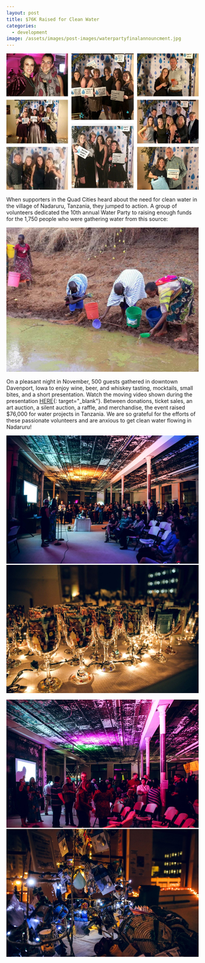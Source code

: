 ```yaml
---
layout: post
title: $76K Raised for Clean Water
categories:
  - development
image: /assets/images/post-images/waterpartyfinalannouncment.jpg
---
```


![](/uploads/waterpartyroundup-1.jpg)

When supporters in the Quad Cities heard about the need for clean water in the village of Nadaruru, Tanzania, they jumped to action. A group of volunteers dedicated the 10th annual Water Party to raising enough funds for the 1,750 people who were gathering water from this source:

![](/uploads/dirty-water-in-nadaruru.jpg)

On a pleasant night in November, 500 guests gathered in downtown Davenport, Iowa to enjoy wine, beer, and whiskey tasting, mocktails, small bites, and a short presentation. Watch the moving video shown during the presentation [HERE](https://youtu.be/M_l8VY2PPR8){: target="_blank"}. Between donations, ticket sales, an art auction, a silent auction, a raffle, and merchandise, the event raised $76,000 for water projects in Tanzania. We are so grateful for the efforts of these passionate volunteers and are anxious to get clean water flowing in Nadaruru\!

![](/uploads/waterparty1-1.jpg)![](/uploads/waterparty6-1.jpg)

![](/uploads/waterparty3-1.jpg)![](/uploads/waterparty4-1.jpg)